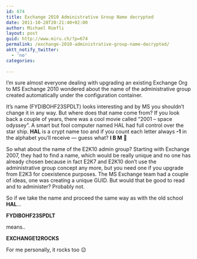 ```yaml
---
id: 674
title: Exchange 2010 Administrative Group Name decrypted
date: 2011-10-28T20:21:40+02:00
author: Michael Rüefli
layout: post
guid: http://www.miru.ch/?p=674
permalink: /exchange-2010-administrative-group-name-decrypted/
aktt_notify_twitter:
  - 'no'
categories:
  
---
```

I&#8217;m sure almost everyone dealing with upgrading an existing Exchange Org to MS Exchange 2010 wondered about the name of the administrative group created automatically under the configuration container.

It&#8217;s name (FYDIBOHF23SPDLT) looks interesting and by MS you shouldn&#8217;t change it in any way. But where does that name come from? If you look back a couple of years, there was a cool movie called &#8220;2001 &#8211; space odyssey&#8221;. A smart but fool computer named HAL had full control over the star ship. **HAL** is a crypt name too and if you count each letter always **-1** in the alphabet you&#8217;ll receive &#8212; guess what? **I B M** 🙂

So what about the name of the E2K10 admin group? Starting with Exchange 2007, they had to find a name, which would be really unique and no one has already chosen because in fact E2K7 and E2K10 don&#8217;t use the administrative group concept any more, but you need one if you upgrade from E2K3 for coexistence purposes. The MS Exchange team had a couple of ideas, one was creating a unique GUID. But would that be good to read and to administer? Probably not.

So if we take the name and proceed the same way as with the old school **HAL**&#8230;

**FYDIBOHF23SPDLT**

means..

**EXCHANGE12ROCKS**

For me personally, it rocks too 😉